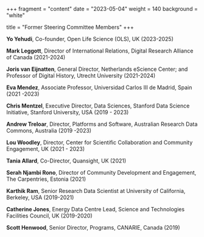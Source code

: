 +++
fragment = "content"
date = "2023-05-04"
weight = 140
background = "white"

title = "Former Steering Committee Members"
+++


**Yo Yehudi**, Co-founder, Open Life Science (OLS), UK (2023-2025)

**Mark Leggott**, Director of International Relations, Digital Research Alliance of Canada (2021-2024)

**Joris van Eijnatten**, General Director, Netherlands eScience Center; and Professor of Digital History, Utrecht University (2021-2024)

**Eva Mendez**, Associate Professor, Universidad Carlos III de Madrid, Spain (2021 -2023)

**Chris Mentzel**, Executive Director, Data Sciences, Stanford Data Science Initiative, Stanford University, USA (2019 - 2023)

**Andrew Treloar**, Director,  Platforms and Software, Australian Research Data Commons, Australia (2019 -2023)

**Lou Woodley**, Director, Center for Scientific Collaboration and Community Engagement, UK (2021 - 2023)

**Tania Allard**, Co-Director, Quansight, UK (2021)

**Serah Njambi Rono**, Director of Community Development and Engagement, The Carpentries, Estonia (2021)

**Karthik Ram**, Senior Research Data Scientist at University of California, Berkeley, USA (2019-2021)

**Catherine Jones**, Energy Data Centre Lead, Science and Technologies Facilities Council, UK (2019-2020)

**Scott Henwood**, Senior Director, Programs, CANARIE, Canada (2019)
